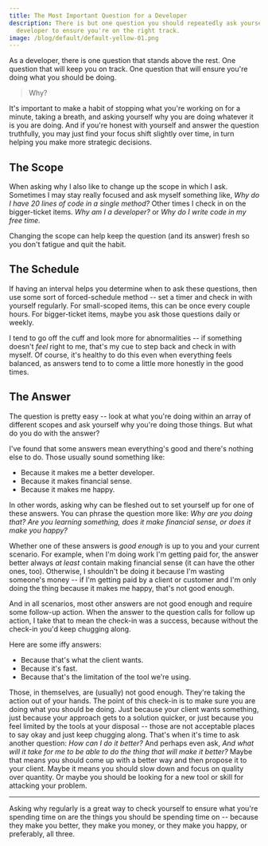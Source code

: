 ```yaml
---
title: The Most Important Question for a Developer
description: There is but one question you should repeatedly ask yourself as a
  developer to ensure you're on the right track.
image: /blog/default/default-yellow-01.png
---
```


As a developer, there is one question that stands above the rest. One question that will keep you on track. One question that will ensure you're doing what you should be doing.

> Why?

It's important to make a habit of stopping what you're working on for a minute, taking a breath, and asking yourself why you are doing whatever it is you are doing. And if you're honest with yourself and answer the question truthfully, you may just find your focus shift slightly over time, in turn helping you make more strategic decisions.

## The Scope

When asking why I also like to change up the scope in which I ask. Sometimes I may stay really focused and ask myself something like, _Why do I have 20 lines of code in a single method?_ Other times I check in on the bigger-ticket items. _Why am I a developer?_ or _Why do I write code in my free time._

Changing the scope can help keep the question (and its answer) fresh so you don't fatigue and quit the habit.

## The Schedule

If having an interval helps you determine when to ask these questions, then use some sort of forced-schedule method -- set a timer and check in with yourself regularly. For small-scoped items, this can be once every couple hours. For bigger-ticket items, maybe you ask those questions daily or weekly.

I tend to go off the cuff and look more for abnormalities -- if something doesn't _feel_ right to me, that's my cue to step back and check in with myself. Of course, it's healthy to do this even when everything feels balanced, as answers tend to to come a little more honestly in the good times.

## The Answer

The question is pretty easy -- look at what you're doing within an array of different scopes and ask yourself why you're doing those things. But what do you do with the answer?

I've found that some answers mean everything's good and there's nothing else to do. Those usually sound something like:

- Because it makes me a better developer.
- Because it makes financial sense.
- Because it makes me happy.

In other words, asking why can be fleshed out to set yourself up for one of these answers. You can phrase the question more like: _Why are you doing that? Are you learning something, does it make financial sense, or does it make you happy?_

Whether one of these answers is _good enough_ is up to you and your current scenario. For example, when I'm doing work I'm getting paid for, the answer better always _at least_ contain making financial sense (it can have the other ones, too). Otherwise, I shouldn't be doing it because I'm wasting someone's money -- if I'm getting paid by a client or customer and I'm only doing the thing because it makes me happy, that's not good enough.

And in all scenarios, most other answers are not good enough and require some follow-up action. When the answer to the question calls for follow up action, I take that to mean the check-in was a success, because without the check-in you'd keep chugging along.

Here are some iffy answers:

- Because that's what the client wants.
- Because it's fast.
- Because that's the limitation of the tool we're using.

Those, in themselves, are (usually) not good enough. They're taking the action out of your hands. The point of this check-in is to make sure you are doing what you should be doing. Just because your client wants something, just because your approach gets to a solution quicker, or just because you feel limited by the tools at your disposal -- those are not acceptable places to say okay and just keep chugging along. That's when it's time to ask another question: _How can I do it better?_ And perhaps even ask, _And what will it take for me to be able to do the thing that will make it better?_ Maybe that means you should come up with a better way and then propose it to your client. Maybe it means you should slow down and focus on quality over quantity. Or maybe you should be looking for a new tool or skill for attacking your problem.

---

Asking why regularly is a great way to check yourself to ensure what you're spending time on are the things you should be spending time on -- because they make you better, they make you money, or they make you happy, or preferably, all three.
